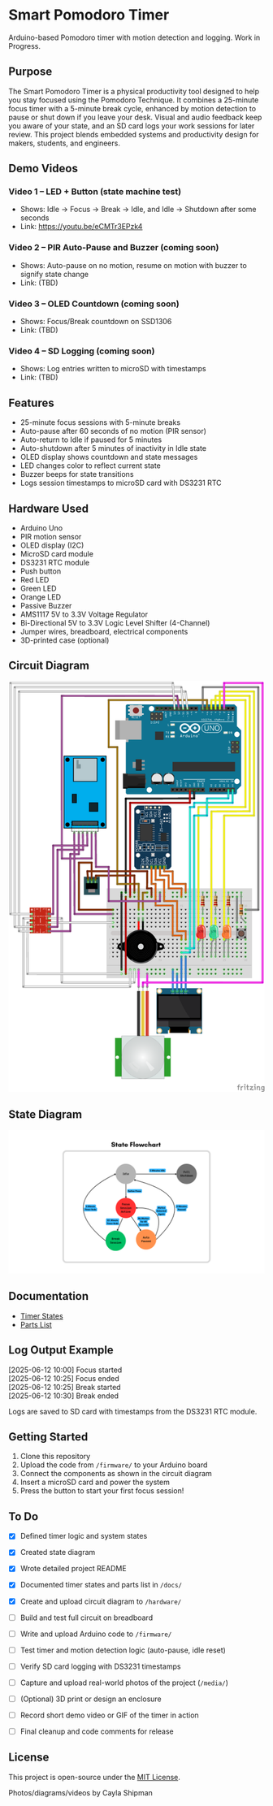 # Smart Pomodoro Timer 
Arduino-based Pomodoro timer with motion detection and logging. Work in Progress.


## Purpose

The Smart Pomodoro Timer is a physical productivity tool designed to help you stay focused using the Pomodoro Technique. It combines a 25-minute focus timer with a 5-minute break cycle, enhanced by motion detection to pause or shut down if you leave your desk. Visual and audio feedback keep you aware of your state, and an SD card logs your work sessions for later review. This project blends embedded systems and productivity design for makers, students, and engineers.

## Demo Videos

### Video 1 – LED + Button (state machine test)
- Shows: Idle → Focus → Break → Idle, and Idle → Shutdown after some seconds 
- Link: https://youtu.be/eCMTr3EPzk4

### Video 2 – PIR Auto-Pause and Buzzer (coming soon)
- Shows: Auto-pause on no motion, resume on motion with buzzer to signify state change
- Link: (TBD)

### Video 3 – OLED Countdown (coming soon)
- Shows: Focus/Break countdown on SSD1306
- Link: (TBD)

### Video 4 – SD Logging (coming soon)
- Shows: Log entries written to microSD with timestamps
- Link: (TBD)


## Features

- 25-minute focus sessions with 5-minute breaks
- Auto-pause after 60 seconds of no motion (PIR sensor)
- Auto-return to Idle if paused for 5 minutes
- Auto-shutdown after 5 minutes of inactivity in Idle state
- OLED display shows countdown and state messages
- LED changes color to reflect current state
- Buzzer beeps for state transitions
- Logs session timestamps to microSD card with DS3231 RTC


## Hardware Used

- Arduino Uno
- PIR motion sensor
- OLED display (I2C)
- MicroSD card module
- DS3231 RTC module
- Push button
- Red LED
- Green LED
- Orange LED
- Passive Buzzer
- AMS1117 5V to 3.3V Voltage Regulator
- Bi-Directional 5V to 3.3V Logic Level Shifter (4-Channel)
- Jumper wires, breadboard, electrical components
- 3D-printed case (optional)


## Circuit Diagram

![Circuit Diagram](hardware/Smart-Pomodoro-Timer_Diagram.png)


## State Diagram

![State Diagram](docs/state-diagram.png)


## Documentation

- [Timer States](docs/states-and-behavior.pdf)
- [Parts List](docs/parts-for-timer.pdf)


## Log Output Example
[2025-06-12 10:00] Focus started<br>
[2025-06-12 10:25] Focus ended<br>
[2025-06-12 10:25] Break started<br>
[2025-06-12 10:30] Break ended<br>

Logs are saved to SD card with timestamps from the DS3231 RTC module.


## Getting Started

1. Clone this repository
2. Upload the code from `/firmware/` to your Arduino board
3. Connect the components as shown in the circuit diagram
4. Insert a microSD card and power the system
5. Press the button to start your first focus session!


## To Do
- [x] Defined timer logic and system states
- [x] Created state diagram
- [x] Wrote detailed project README
- [x] Documented timer states and parts list in `/docs/`
- [x] Create and upload circuit diagram to `/hardware/`
- [ ] Build and test full circuit on breadboard
- [ ] Write and upload Arduino code to `/firmware/`
- [ ] Test timer and motion detection logic (auto-pause, idle reset)
- [ ] Verify SD card logging with DS3231 timestamps
- [ ] Capture and upload real-world photos of the project (`/media/`)
- [ ] (Optional) 3D print or design an enclosure
- [ ] Record short demo video or GIF of the timer in action
- [ ] Final cleanup and code comments for release


## License

This project is open-source under the [MIT License](LICENSE).

Photos/diagrams/videos by Cayla Shipman


